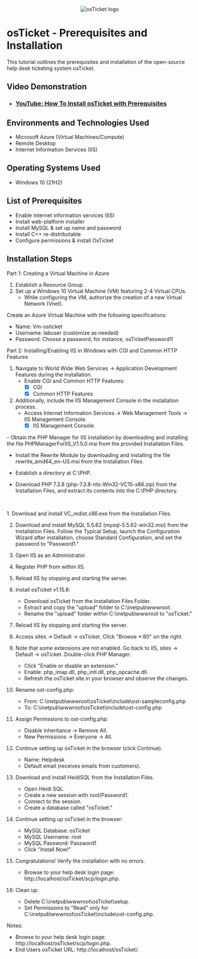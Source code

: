 <p align="center">
<img src="https://i.imgur.com/Clzj7Xs.png" alt="osTicket logo"/>
</p>

<h1>osTicket - Prerequisites and Installation</h1>
This tutorial outlines the prerequisites and installation of the open-source help desk ticketing system osTicket.<br />


<h2>Video Demonstration</h2>

- ### [YouTube: How To Install osTicket with Prerequisites](https://www.youtube.com/watch?v=dEvGaxOgqf0)

<h2>Environments and Technologies Used</h2>

- Microsoft Azure (Virtual Machines/Compute)
- Remote Desktop
- Internet Information Services (IIS)

<h2>Operating Systems Used </h2>

- Windows 10</b> (21H2)

<h2>List of Prerequisites</h2>

- Enable internet information services (IIS)
- Install web-platform installer 
- Install MySQL & set up name and password 
- Install C++ re-distributable
- Configure permissions & install OsTicket

<h2>Installation Steps</h2>
Part 1: Creating a Virtual Machine in Azure

1. Establish a Resource Group.
2. Set up a Windows 10 Virtual Machine (VM) featuring 2-4 Virtual CPUs.
    - While configuring the VM, authorize the creation of a new Virtual Network (Vnet).

Create an Azure Virtual Machine with the following specifications:
- Name: Vm-osticket
- Username: labuser (customize as needed)
- Password: Choose a password, for instance, osTicketPassword1!

Part 2: Installing/Enabling IIS in Windows with CGI and Common HTTP Features

1. Navigate to World Wide Web Services -> Application Development Features during the installation.
    - Enable CGI and Common HTTP Features:
        - [X] CGI
        - [X] Common HTTP Features

2. Additionally, include the IIS Management Console in the installation process.
   - Access Internet Information Services -> Web Management Tools -> IIS Management Console.
       - [X] IIS Management Console
<p>
</p>
<p>
  - Obtain the PHP Manager for IIS installation by downloading and installing the file PHPManagerForIIS_V1.5.0.msi from the provided Installation Files.

  - Install the Rewrite Module by downloading and installing the file rewrite_amd64_en-US.msi from the Installation Files.

- Establish a directory at C:\PHP.

- Download PHP 7.3.8 (php-7.3.8-nts-Win32-VC15-x86.zip) from the Installation Files, and extract its contents into the C:\PHP directory.
<br />

<p>
</p>
<p>
1. Download and install VC_redist.x86.exe from the Installation Files.

2. Download and install MySQL 5.5.62 (mysql-5.5.62-win32.msi) from the Installation Files. Follow the Typical Setup, launch the Configuration Wizard after installation, choose Standard Configuration, and set the password to "Password1."

3. Open IIS as an Administrator.

4. Register PHP from within IIS.

5. Reload IIS by stopping and starting the server.

6. Install osTicket v1.15.8:
   - Download osTicket from the Installation Files Folder.
   - Extract and copy the "upload" folder to C:\inetpub\wwwroot.
   - Rename the "upload" folder within C:\inetpub\wwwroot to "osTicket."

7. Reload IIS by stopping and starting the server.

8. Access sites -> Default -> osTicket. Click "Browse *:80" on the right.

9. Note that some extensions are not enabled. Go back to IIS, sites -> Default -> osTicket. Double-click PHP Manager.
   - Click "Enable or disable an extension."
   - Enable: php_imap.dll, php_intl.dll, php_opcache.dll.
   - Refresh the osTicket site in your browser and observe the changes.

10. Rename ost-config.php:
    - From: C:\inetpub\wwwroot\osTicket\include\ost-sampleconfig.php
    - To: C:\inetpub\wwwroot\osTicket\include\ost-config.php

11. Assign Permissions to ost-config.php:
    - Disable inheritance -> Remove All.
    - New Permissions -> Everyone -> All.

12. Continue setting up osTicket in the browser (click Continue).
    - Name: Helpdesk
    - Default email (receives emails from customers).

13. Download and install HeidiSQL from the Installation Files.
    - Open Heidi SQL.
    - Create a new session with root/Password1.
    - Connect to the session.
    - Create a database called "osTicket."

14. Continue setting up osTicket in the browser:
    - MySQL Database: osTicket
    - MySQL Username: root
    - MySQL Password: Password1
    - Click "Install Now!"

15. Congratulations! Verify the installation with no errors.
    - Browse to your help desk login page: http://localhost/osTicket/scp/login.php.

16. Clean up:
    - Delete C:\inetpub\wwwroot\osTicket\setup.
    - Set Permissions to "Read" only for C:\inetpub\wwwroot\osTicket\include\ost-config.php.

Notes:
- Browse to your help desk login page: http://localhost/osTicket/scp/login.php.
- End Users osTicket URL: http://localhost/osTicket/.

